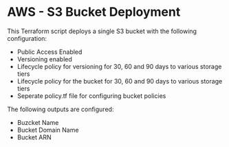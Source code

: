 # **AWS - S3 Bucket Deployment**

This Terraform script deploys a single S3 bucket with the following configuration:

- Public Access Enabled</br>
- Versioning enabled</br>
- Lifecycle policy for versioning for 30, 60 and 90 days to various storage tiers</br>
- Lifecycle policy for the bucket for 30, 60 and 90 days to various storage tiers</br>
- Seperate policy.tf file for configuring bucket policies</br>

The following outputs are configured:

- Buzcket Name</br>
- Bucket Domain Name</br>
- Bucket ARN</br>


